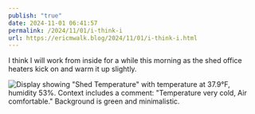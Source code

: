 ```yaml
---
publish: "true"
date: 2024-11-01 06:41:57
permalink: /2024/11/01/i-think-i
url: https://ericmwalk.blog/2024/11/01/i-think-i.html
---
```


I think I will work from inside for a while this morning as the shed office heaters kick on and warm it up slightly.

![Display showing "Shed Temperature" with temperature at 37.9°F, humidity 53%. Context includes a comment: "Temperature very cold, Air comfortable." Background is green and minimalistic.](https://ericmwalk.blog/uploads/2024/img-0652.png)